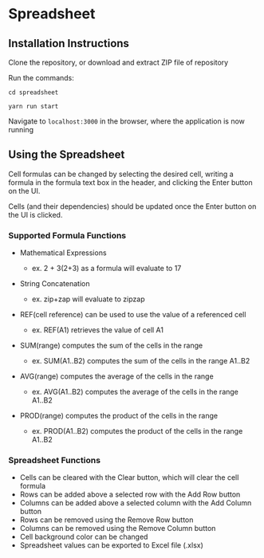 # Spreadsheet

## Installation Instructions
Clone the repository, or download and extract ZIP file of repository

Run the commands:

`cd spreadsheet`

`yarn run start`

Navigate to `localhost:3000` in the browser, where the application is now running


## Using the Spreadsheet
Cell formulas can be changed by selecting the desired cell, writing a formula in the formula text box in the header, and clicking the Enter button on the UI.

Cells (and their dependencies) should be updated once the Enter button on the UI is clicked.

### Supported Formula Functions
* Mathematical Expressions
    * ex. 2 + 3(2+3) as a formula will evaluate to 17
    
* String Concatenation
    * ex. zip+zap will evaluate to zipzap

* REF(cell reference) can be used to use the value of a referenced cell
    * ex. REF(A1) retrieves the value of cell A1
    
* SUM(range) computes the sum of the cells in the range
    * ex. SUM(A1..B2) computes the sum of the cells in the range A1..B2
    
* AVG(range) computes the average of the cells in the range
    * ex. AVG(A1..B2) computes the average of the cells in the range A1..B2
    
* PROD(range) computes the product of the cells in the range
    * ex. PROD(A1..B2) computes the product of the cells in the range A1..B2
    
### Spreadsheet Functions
* Cells can be cleared with the Clear button, which will clear the cell formula
* Rows can be added above a selected row with the Add Row button
* Columns can be added above a selected column with the Add Column button
* Rows can be removed using the Remove Row button
* Columns can be removed using the Remove Column button
* Cell background color can be changed
* Spreadsheet values can be exported to Excel file (.xlsx)
